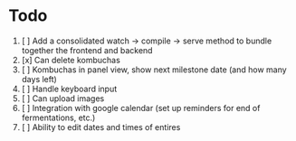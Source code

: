 # Todo

1. [ ] Add a consolidated watch -> compile -> serve method to bundle together the frontend and backend
2. [x] Can delete kombuchas
3. [ ] Kombuchas in panel view, show next milestone date (and how many days left)
4. [ ] Handle keyboard input
5. [ ] Can upload images
6. [ ] Integration with google calendar (set up reminders for end of fermentations, etc.)
7. [ ] Ability to edit dates and times of entires